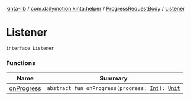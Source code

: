 [kinta-lib](../../../index.md) / [com.dailymotion.kinta.helper](../../index.md) / [ProgressRequestBody](../index.md) / [Listener](./index.md)

# Listener

`interface Listener`

### Functions

| Name | Summary |
|---|---|
| [onProgress](on-progress.md) | `abstract fun onProgress(progress: `[`Int`](https://kotlinlang.org/api/latest/jvm/stdlib/kotlin/-int/index.html)`): `[`Unit`](https://kotlinlang.org/api/latest/jvm/stdlib/kotlin/-unit/index.html) |
